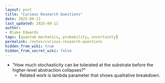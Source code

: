 ```yaml
---
layout: post
title: "Curious Research Questions"
date: 2025-09-11
last_updated: 2025-09-11
author:
- Blake Edwards
tags: [quantum mechanics, probability, uncertainty]
permalink: /notes/curious-research-questions
hidden_from_wiki: true
hidden_from_secret_wiki: false
---
```


* "How much stochasticity can be tolerated at the substrate before the higher-level abstraction collapses?"
    * Related work is lambda parameter that shows qualitative breakdown.